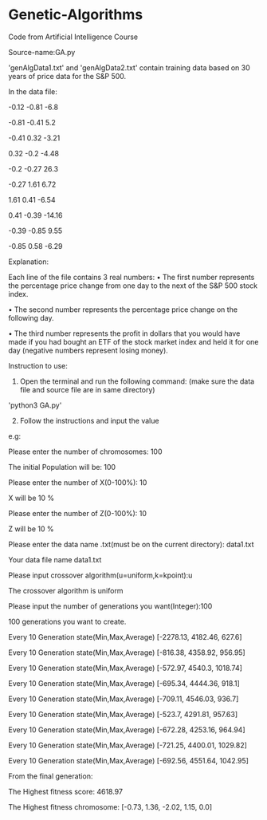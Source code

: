 # Genetic-Algorithms

Code from Artificial Intelligence Course

Source-name:GA.py

'genAlgData1.txt' and 'genAlgData2.txt' contain training data based on 30 years of price data for the S&P 500.

In the data file:

-0.12 -0.81 -6.8

-0.81 -0.41 5.2

-0.41 0.32 -3.21

0.32 -0.2 -4.48

-0.2 -0.27 26.3

-0.27 1.61 6.72

1.61 0.41 -6.54

0.41 -0.39 -14.16

-0.39 -0.85 9.55

-0.85 0.58 -6.29

Explanation: 

Each line of the file contains 3 real numbers:
  • The first number represents the percentage price change from one day to the next of the S&P
500 stock index.

  • The second number represents the percentage price change on the following day.
  
  • The third number represents the profit in dollars that you would have made if you had bought an ETF of the stock market index and held it for one day (negative numbers represent losing money).

Instruction to use:

1. Open the terminal and run the following command: (make sure the data file and source file are in same directory)
 
'python3 GA.py'

2. Follow the instructions and input the value




e.g:

Please enter the number of chromosomes: 100

The initial Population will be: 100

Please enter the number of X(0-100%): 10

X will be 10 %

Please enter the number of Z(0-100%): 10

Z will be 10 % 

Please enter the data name .txt(must be on the current directory): data1.txt

Your data file name data1.txt

Please input crossover algorithm(u=uniform,k=kpoint):u

The crossover algorithm is uniform

Please input the number of generations you want(Integer):100

100  generations you want to create.

Every 10 Generation state(Min,Max,Average) [-2278.13, 4182.46, 627.6]

Every 10 Generation state(Min,Max,Average) [-816.38, 4358.92, 956.95]

Every 10 Generation state(Min,Max,Average) [-572.97, 4540.3, 1018.74]

Every 10 Generation state(Min,Max,Average) [-695.34, 4444.36, 918.1]

Every 10 Generation state(Min,Max,Average) [-709.11, 4546.03, 936.7]

Every 10 Generation state(Min,Max,Average) [-523.7, 4291.81, 957.63]

Every 10 Generation state(Min,Max,Average) [-672.28, 4253.16, 964.94]

Every 10 Generation state(Min,Max,Average) [-721.25, 4400.01, 1029.82]

Every 10 Generation state(Min,Max,Average) [-692.56, 4551.64, 1042.95]

From the final generation:

The Highest fitness score:  4618.97

The Highest fitness chromosome: [-0.73, 1.36, -2.02, 1.15, 0.0]

